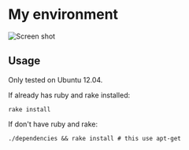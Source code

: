 # My environment

![Screen shot](https://raw.github.com/halan/myenv/master/doc/myenv.png "My Environment")

## Usage

Only tested on Ubuntu 12.04.

If already has ruby and rake installed:

```
rake install
```

If don't have ruby and rake:

```
./dependencies && rake install # this use apt-get
```

